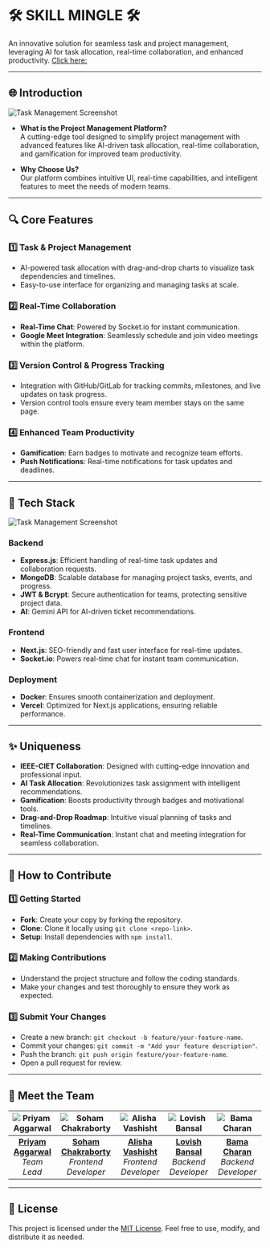 

# 🛠️ **SKILL MINGLE** 🛠️

An innovative solution for seamless task and project management, leveraging AI for task allocation, real-time collaboration, and enhanced productivity.
[Click here:](https://skillmingle.vercel.app/)

---

## 🌐 **Introduction**

![Task Management Screenshot](public/images/Intro.png "Task Management Screenshot")


- **What is the Project Management Platform?**  
  A cutting-edge tool designed to simplify project management with advanced features like AI-driven task allocation, real-time collaboration, and gamification for improved team productivity.

- **Why Choose Us?**  
  Our platform combines intuitive UI, real-time capabilities, and intelligent features to meet the needs of modern teams.

---

## 🔍 **Core Features**

### 1️⃣ **Task & Project Management**
- AI-powered task allocation with drag-and-drop charts to visualize task dependencies and timelines.
- Easy-to-use interface for organizing and managing tasks at scale.

### 2️⃣ **Real-Time Collaboration**
- **Real-Time Chat**: Powered by Socket.io for instant communication.  
- **Google Meet Integration**: Seamlessly schedule and join video meetings within the platform.

### 3️⃣ **Version Control & Progress Tracking**
- Integration with GitHub/GitLab for tracking commits, milestones, and live updates on task progress.  
- Version control tools ensure every team member stays on the same page.

### 4️⃣ **Enhanced Team Productivity**
- **Gamification**: Earn badges to motivate and recognize team efforts.  
- **Push Notifications**: Real-time notifications for task updates and deadlines.

---

## 🚀 **Tech Stack**


![Task Management Screenshot](public/images/Features.png "Task Management Screenshot")


### **Backend**
- **Express.js**: Efficient handling of real-time task updates and collaboration requests.  
- **MongoDB**: Scalable database for managing project tasks, events, and progress.  
- **JWT & Bcrypt**: Secure authentication for teams, protecting sensitive project data.  
- **AI**: Gemini API for AI-driven ticket recommendations.

### **Frontend**
- **Next.js**: SEO-friendly and fast user interface for real-time updates.  
- **Socket.io**: Powers real-time chat for instant team communication.

### **Deployment**
- **Docker**: Ensures smooth containerization and deployment.  
- **Vercel**: Optimized for Next.js applications, ensuring reliable performance.

---

## ✨ **Uniqueness**

- **IEEE-CIET Collaboration**: Designed with cutting-edge innovation and professional input.
- **AI Task Allocation**: Revolutionizes task assignment with intelligent recommendations.
- **Gamification**: Boosts productivity through badges and motivational tools.
- **Drag-and-Drop Roadmap**: Intuitive visual planning of tasks and timelines.
- **Real-Time Communication**: Instant chat and meeting integration for seamless collaboration.

---

## 🤝 **How to Contribute**

### 1️⃣ **Getting Started**
- **Fork**: Create your copy by forking the repository.  
- **Clone**: Clone it locally using `git clone <repo-link>`.  
- **Setup**: Install dependencies with `npm install`.

### 2️⃣ **Making Contributions**
- Understand the project structure and follow the coding standards.  
- Make your changes and test thoroughly to ensure they work as expected.

### 3️⃣ **Submit Your Changes**
- Create a new branch: `git checkout -b feature/your-feature-name`.  
- Commit your changes: `git commit -m "Add your feature description"`.  
- Push the branch: `git push origin feature/your-feature-name`.  
- Open a pull request for review.

---

## 🙌 Meet the Team

<div align="center">

| ![Priyam Aggarwal](public/images/priyam.jpg "Priyam Aggarwal") | ![Soham Chakraborty](public/images/soham.jpeg "Soham Chakraborty") | ![Alisha Vashisht](public/images/alisha.jpeg "Alisha Vashisht") | ![Lovish Bansal](public/images/lovish.jpg "Lovish Bansal") | ![Bama Charan](public/images/bama.jpeg "Bama Charan") |
|:---:|:---:|:---:|:---:|:---:|
| [**Priyam Aggarwal**](https://www.linkedin.com/in/priyamaggarwal/) <br> *Team Lead* | [**Soham Chakraborty**](https://www.linkedin.com/in/soham-chakraborty-108450255/) <br> *Frontend Developer* | [**Alisha Vashisht**](https://www.linkedin.com/in/alisha-vashisht-56534620b/) <br> *Frontend Developer* | [**Lovish Bansal**](https://www.linkedin.com/in/lovish2584-profile/) <br> *Backend Developer* | [**Bama Charan**](https://www.linkedin.com/in/bamacharanchhandogi/) <br> *Backend Developer* |

</div>


---

## 📜 **License**
This project is licensed under the [MIT License](LICENSE). Feel free to use, modify, and distribute it as needed.

